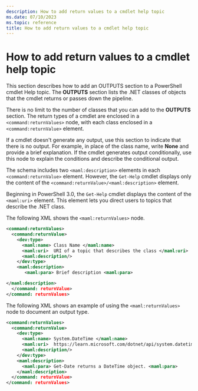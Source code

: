 ```yaml
---
description: How to add return values to a cmdlet help topic
ms.date: 07/10/2023
ms.topic: reference
title: How to add return values to a cmdlet help topic
---
```

# How to add return values to a cmdlet help topic

This section describes how to add an OUTPUTS section to a PowerShell cmdlet Help topic. The
**OUTPUTS** section lists the .NET classes of objects that the cmdlet returns or passes down the
pipeline.

There is no limit to the number of classes that you can add to the **OUTPUTS** section. The return
types of a cmdlet are enclosed in a `<command:returnValues>` node, with each class enclosed in a
`<command:returnValue>` element.

If a cmdlet doesn't generate any output, use this section to indicate that there is no output. For
example, in place of the class name, write **None** and provide a brief explanation. If the cmdlet
generates output conditionally, use this node to explain the conditions and describe the conditional
output.

The schema includes two `<maml:description>` elements in each `<command:returnValue>` element.
However, the `Get-Help` cmdlet displays only the content of the
`<command:returnValue>/<maml:description>` element.

Beginning in PowerShell 3.0, the `Get-Help` cmdlet displays the content of the `<maml:uri>` element.
This element lets you direct users to topics that describe the .NET class.

The following XML shows the `<maml:returnValues>` node.

```xml
<command:returnValues>
  <command:returnValue>
    <dev:type>
      <maml:name> Class Name </maml:name>
      <maml:uri>  URI of a topic that describes the class </maml:uri>
      <maml:description/>
    </dev:type>
    <maml:description>
       <maml:para> Brief description <maml:para>

</maml:description>
  </command: returnValue>
</command: returnValues>
```

The following XML shows an example of using the `<maml:returnValues>` node to document an output
type.

```xml
<command:returnValues>
  <command:returnValue>
    <dev:type>
      <maml:name> System.DateTime </maml:name>
      <maml:uri>  https://learn.microsoft.com/dotnet/api/system.datetime </maml:uri>
      <maml:description/>
    </dev:type>
    <maml:description>
      <maml:para> Get-Date returns a DateTime object. <maml:para>
    </maml:description>
  </command: returnValue>
</command: returnValues>
```
